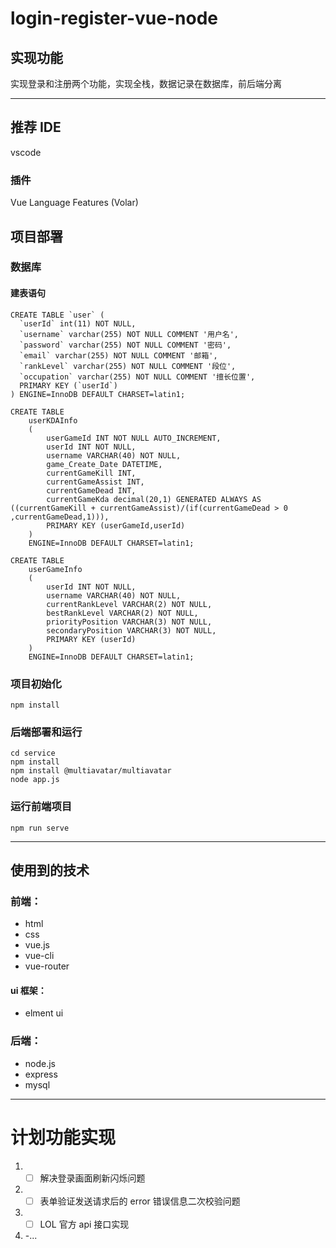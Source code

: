 # login-register-vue-node

## 实现功能

实现登录和注册两个功能，实现全栈，数据记录在数据库，前后端分离

---

## 推荐 IDE

vscode

### 插件

Vue Language Features (Volar)

## 项目部署

### 数据库

#### 建表语句

```
CREATE TABLE `user` (
  `userId` int(11) NOT NULL,
  `username` varchar(255) NOT NULL COMMENT '用户名',
  `password` varchar(255) NOT NULL COMMENT '密码',
  `email` varchar(255) NOT NULL COMMENT '邮箱',
  `rankLevel` varchar(255) NOT NULL COMMENT '段位',
  `occupation` varchar(255) NOT NULL COMMENT '擅长位置',
  PRIMARY KEY (`userId`)
) ENGINE=InnoDB DEFAULT CHARSET=latin1;
```

```
CREATE TABLE
    userKDAInfo
    (
        userGameId INT NOT NULL AUTO_INCREMENT,
        userId INT NOT NULL,
        username VARCHAR(40) NOT NULL,
        game_Create_Date DATETIME,
        currentGameKill INT,
        currentGameAssist INT,
        currentGameDead INT,
        currentGameKda decimal(20,1) GENERATED ALWAYS AS ((currentGameKill + currentGameAssist)/(if(currentGameDead > 0 ,currentGameDead,1))),
        PRIMARY KEY (userGameId,userId)
    )
    ENGINE=InnoDB DEFAULT CHARSET=latin1;
```

```
CREATE TABLE
    userGameInfo
    (
        userId INT NOT NULL,
        username VARCHAR(40) NOT NULL,
        currentRankLevel VARCHAR(2) NOT NULL,
        bestRankLevel VARCHAR(2) NOT NULL,
        priorityPosition VARCHAR(3) NOT NULL,
        secondaryPosition VARCHAR(3) NOT NULL,
        PRIMARY KEY (userId)
    )
    ENGINE=InnoDB DEFAULT CHARSET=latin1;
```

### 项目初始化

```
npm install
```

### 后端部署和运行

```
cd service
npm install
npm install @multiavatar/multiavatar
node app.js
```

### 运行前端项目

```
npm run serve
```

---

## 使用到的技术

### 前端：

- html
- css
- vue.js
- vue-cli
- vue-router

#### ui 框架：

- elment ui

### 后端：

- node.js
- express
- mysql

---

# 计划功能实现

1.  - [ ] 解决登录画面刷新闪烁问题
2.  - [ ] 表单验证发送请求后的 error 错误信息二次校验问题
3.  - [ ] LOL 官方 api 接口实现
4.  -...
